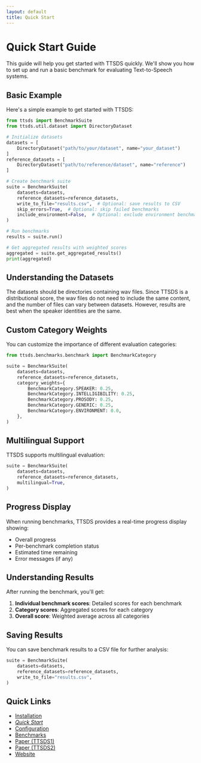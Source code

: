 ```yaml
---
layout: default
title: Quick Start
---
```


# Quick Start Guide

This guide will help you get started with TTSDS quickly. We'll show you how to set up and run a basic benchmark for evaluating Text-to-Speech systems.

## Basic Example

Here's a simple example to get started with TTSDS:

```python
from ttsds import BenchmarkSuite
from ttsds.util.dataset import DirectoryDataset

# Initialize datasets
datasets = [
    DirectoryDataset("path/to/your/dataset", name="your_dataset")
]
reference_datasets = [
    DirectoryDataset("path/to/reference/dataset", name="reference")
]

# Create benchmark suite
suite = BenchmarkSuite(
    datasets=datasets,
    reference_datasets=reference_datasets,
    write_to_file="results.csv",  # Optional: save results to CSV
    skip_errors=True,  # Optional: skip failed benchmarks
    include_environment=False,  # Optional: exclude environment benchmarks
)

# Run benchmarks
results = suite.run()

# Get aggregated results with weighted scores
aggregated = suite.get_aggregated_results()
print(aggregated)
```

## Understanding the Datasets

The datasets should be directories containing wav files. Since TTSDS is a distributional score, the wav files do not need to include the same content, and the number of files can vary between datasets. However, results are best when the speaker identities are the same.

## Custom Category Weights

You can customize the importance of different evaluation categories:

```python
from ttsds.benchmarks.benchmark import BenchmarkCategory

suite = BenchmarkSuite(
    datasets=datasets,
    reference_datasets=reference_datasets,
    category_weights={
        BenchmarkCategory.SPEAKER: 0.25,
        BenchmarkCategory.INTELLIGIBILITY: 0.25,
        BenchmarkCategory.PROSODY: 0.25,
        BenchmarkCategory.GENERIC: 0.25,
        BenchmarkCategory.ENVIRONMENT: 0.0,
    },
)
```

## Multilingual Support

TTSDS supports multilingual evaluation:

```python
suite = BenchmarkSuite(
    datasets=datasets,
    reference_datasets=reference_datasets,
    multilingual=True,
)
```

## Progress Display

When running benchmarks, TTSDS provides a real-time progress display showing:
- Overall progress
- Per-benchmark completion status
- Estimated time remaining
- Error messages (if any)

## Understanding Results

After running the benchmark, you'll get:

1. **Individual benchmark scores**: Detailed scores for each benchmark
2. **Category scores**: Aggregated scores for each category
3. **Overall score**: Weighted average across all categories

## Saving Results

You can save benchmark results to a CSV file for further analysis:

```python
suite = BenchmarkSuite(
    datasets=datasets,
    reference_datasets=reference_datasets,
    write_to_file="results.csv",
)
```

## Quick Links

- [Installation](user-guide/installation.md)
- [*Quick Start*](user-guide/quickstart.md)
- [Configuration](user-guide/configuration.md)
- [Benchmarks](reference/benchmarks.md)
- [Paper (TTSDS1)](https://arxiv.org/abs/2407.12707)
- [Paper (TTSDS2)](https://arxiv.org/abs/2506.19441)
- [Website](https://anonymous-benchmark.com)